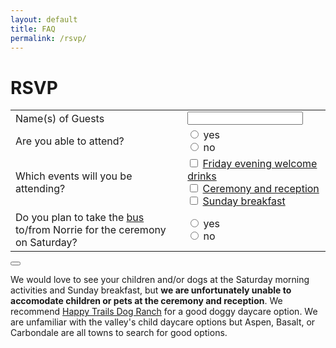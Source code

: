```yaml
---
layout: default
title: FAQ
permalink: /rsvp/
---
```


<h1> RSVP </h1>

<iframe name="redirect" style="display:none;"></iframe>

<form id="submit" id="rsvp-form"
  action="https://docs.google.com/forms/d/e/1FAIpQLSfaJQ-a_ooQZixjnI5-R0dL7roAUrvGBeBaWIbaHy3sycgqlg/formResponse"
  method="post" target="redirect" onsubmit="markFormAsSubmitted();">
  <table id="rsvp-table">
    <tr>
      <td class="prompt"> Name(s) of Guests</td>
      <td class="response">
        <input class="text-input" id="email" type="text" name="entry.1572100472">
      </td>
    </tr>
    <tr>
      <td class="prompt"> Are you able to attend? </td>
      <td class="response">
        <input class="radio" type="radio" value="yes" name="entry.325870965">
        yes
        <br>
        <input class="radio" type="radio" value="no" name="entry.325870965">
        no
      </td>
    </tr>
    <tr>
      <td class="prompt">
        Which events will you be attending?
      </td>
      <td class="response">
        <input class="checkbox" type="checkbox" value="friday-evening" name="entry.1730510582"/>
        <a href="{{ "/schedule" | relative_url }}">Friday evening welcome drinks</a> <br>
        <input class="checkbox" type="checkbox" value="ceremony" name="entry.1730510582"/>
        <a href="{{ "/schedule" | relative_url }}">Ceremony and reception</a> <br>
        <input class="checkbox" type="checkbox" value="sunday-breakfast" name="entry.1730510582"/>
        <a href="{{ "/schedule" | relative_url }}">Sunday breakfast</a>
      </td>
    </tr>
    <tr>
      <td class="prompt">
        Do you plan to take the <a href="{{ "/transportation/#getting-to-wedding" | relative_url }}">bus</a> to/from Norrie for the ceremony on Saturday?
      </td>
      <td class="response">
        <input class="radio" type="radio" value="yes" name="entry.841777812">
        yes
        <br>
        <input class="radio" type="radio" value="no" name="entry.841777812">
        no
      </td>
    </tr>
  </table>
  <button class="button" id="submit-btn" type="submit"></button>
</form>

We would love to see your children and/or dogs at the Saturday morning
activities and Sunday breakfast, but **we are unfortunately unable to
accomodate children or pets at the ceremony and reception**. We recommend <a
href="https://happytailsdogranch.com/">Happy Trails Dog Ranch</a> for a good
doggy daycare option. We are unfamiliar with the valley's child daycare options
but Aspen, Basalt, or Carbondale are all towns to search for good options.
